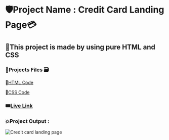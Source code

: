 # 🛡️Project Name : Credit Card Landing Page💳

## 🎯This project is made by using pure HTML and CSS 

### 📍Projects Files 🗃️

📌[HTML Code](./index.html)

📌[CSS Code](./CSS_for_this_proejct/style.css)

### 🎟️[Live Link](https://taupe-souffle-04e747.netlify.app) 

### 💥Project Output :  
![Credit card landing page](https://github.com/Abhinandan411/FSJS-2.0/assets/131553633/d9550c16-fe3f-4d43-a84a-925cdc874294)

